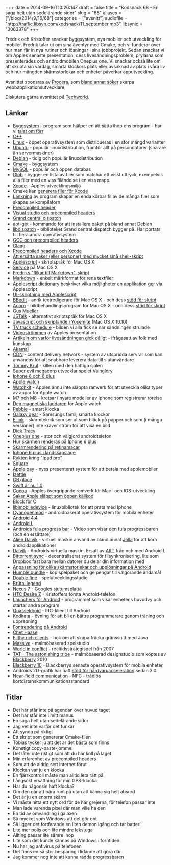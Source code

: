 +++
date = 2014-09-16T10:26:14Z
draft = false
title = "Kodsnack 68 - En saga helt utan sedelärande sidor"
slug = "68"
aliases = ["/blog/2014/9/16/68"]
categories = ["avsnitt"]
audiofile = "http://traffic.libsyn.com/kodsnack/11_september.mp3"
libsynid = "3063878"
+++

Fredrik och Kristoffer snackar byggsystem, nya mobiler och utveckling för mobiler. Fredrik talar ut om sina äventyr med Cmake, och vi funderar över hur man får in nya rutiner och lösningar i sina jobbprojekt. Sedan snackar vi om Apples senaste presentation, dess livesändningsproblem, prylarna som presenterades och androidmobilen Oneplus one. Vi snackar också lite om att skripta sin vardag, smarta klockors plats eller avsaknad av plats i våra liv och hur mängden skärmstorlekar och enheter påverkar apputveckling.

Avsnittet sponsras av [Procera](http://www.proceranetworks.com/index.php), som [bland annat söker](http://bit.ly/proceranetworks) skarpa webbapplikationsutvecklare.

Diskutera gärna avsnittet på [Techworld](http://techworld.idg.se/2.2524/1.581919/).

## Länkar ##
* [Byggsystem](http://en.wikipedia.org/wiki/Build_automation) - program som hjälper en att sätta ihop ens program - har vi [talat om förr](http://kodsnack.se/8/)
* [C++](http://en.wikipedia.org/wiki/C++)
* [Linux](http://en.wikipedia.org/wiki/Linux) - öppet operativsystem som distribueras i en stor mängd varianter
* [Ubuntu](http://en.wikipedia.org/wiki/Ubuntu_%28operating_system%29) - populär linuxdistribution, framför allt på persondatorer (snarare än servermaskiner)
* [Debian](http://en.wikipedia.org/wiki/Debian) - tidig och populär linuxdistribution
* [Cmake](http://www.cmake.org/) - byggsystem
* [MySQL](http://en.wikipedia.org/wiki/MySQL)  - populär och öppen databas
* [Glob](http://www.cmake.org/cmake/help/v3.0/command/file.html?highlight=glob) - bygger en lista av filer som matchar ett visst uttryck, exempelvis alla filer med en viss filändelse i en viss mapp.
* [Xcode](http://en.wikipedia.org/wiki/Xcode) - Apples utvecklingsmiljö
* Cmake kan [generera filer för Xcode](https://www.youtube.com/watch?v=-uEXVOzd364)
* [Länkning](http://en.wikipedia.org/wiki/Linker_%28computing%29) av program skapar en enda körbar fil av de många filer som skapas av kompilatorn
* [Precompiled header](http://en.wikipedia.org/wiki/Precompiled_header)
* [Visual studio och precompiled headers](http://msdn.microsoft.com/en-us/library/szfdksca.aspx)
* [Grand central dispatch](https://gcc.gnu.org/onlinedocs/gcc/Precompiled-Headers.html)
* [apt-get](http://en.wikipedia.org/wiki/Advanced_Packaging_Tool#Usage) - kommando för att installera paket på bland annat Debian
* [libdispatch](https://libdispatch.macosforge.org) - biblioteket Grand central dispatch bygger på. Har portats till flera andra operativsystem
* [GCC och precompiled headers](https://gcc.gnu.org/onlinedocs/gcc/Precompiled-Headers.html)
* [Clang](http://clang.llvm.org)
* [Precompiled headers och Xcode](http://qualitycoding.org/precompiled-headers/)
* [Att ersätta saker (eller personer) med mycket små shell-skript](http://shirtoid.com/wp-content/uploads/2009/12/small-shell-script.jpg)
* [Applescript](http://en.wikipedia.org/wiki/AppleScript) - skriptspråk för Mac OS X
* [Service](http://en.wikipedia.org/wiki/Services_menu#Mac_OS_X) på Mac OS X
* [Fredriks "flikar till Markdown"-skript](https://github.com/bjoreman/safari-tabs-to-markdown)
* [Markdown](http://daringfireball.net/projects/markdown/) - enkelt märkformat för rena textfiler
* [Applescript dictionary](https://developer.apple.com/library/mac/documentation/applescript/conceptual/applescriptx/concepts/scriptable_apps.html#//apple_ref/doc/uid/TP40001569-1156165) beskriver vilka möjligheter en applikation ger via Applescript
* [UI-skriptning med Applescript](http://www.macosxautomation.com/applescript/uiscripting/)
* [BBedit](http://www.barebones.com/products/bbedit/) - anrik textredigerare för Mac OS X - och dess [stöd för skript](http://bbeditextras.org/wiki/index.php?title=Scripting_and_Automation)
* [Acorn](http://flyingmeat.com/acorn/) - bildbehandlingsprogram för Mac OS X - och dess [stöd för skript](http://flyingmeat.com/acorn/docs/scripting.html)
* [Gus Mueller](http://shapeof.com)
* [JSTalk](http://jstalk.org) - alternativt skriptspråk för Mac OS X
* [Javascript och skriptande i Yosemite](https://developer.apple.com/library/prerelease/mac/releasenotes/interapplicationcommunication/rn-javascriptforautomation/index.html) (Mac OS X 10.10)
* [TV truck schedule](http://media2.intoday.in/indiatoday/images/stories//2014September/tv-truck_650_091014095617.jpg) - bilden vi alla fick se när sändningen strulade
* [Videoströmmen](http://www.apple.com/live/2014-sept-event/) av Apples presentation
* [Artikeln om varför livesändningen gick dåligt](http://blog.streamingmedia.com/2014/09/why-apples-livestream-failed.html) - ifrågasatt av folk med kunskap
* [Akamai](http://en.wikipedia.org/wiki/Akamai_Technologies)
* [CDN](http://en.wikipedia.org/wiki/Content_delivery_network) - content delivery network - system av utspridda servrar som kan användas för att snabbare leverera data till slutanvändare
* [Tommy Krul](http://www.dailymail.co.uk/femail/article-2749895/Who-Scarf-Guy-Meet-nattily-dressed-gaming-exec-stole-Apple-iPhone-6-launch.html) - killen med den häftiga sjalen
* [Super evil megacorp](http://www.superevilmegacorp.com/#home) utvecklar spelet [Vainglory](http://www.vainglorygame.com)
* [Iphone 6  och 6 plus](http://www.apple.com/iphone-6/)
* [Apple watch](http://www.apple.com/watch/)
* [Watchkit](http://www.infoworld.com/t/application-development/watchkit-tools-pave-the-way-apple-watch-app-developers-250407) - Apples ännu inte släppta ramverk för att utveckla olika typer av appar för Apple watch
* [M7 och M8](http://en.wikipedia.org/wiki/Apple_M7) - kretsar i nyare modeller av Iphone som registrerar rörelse
* [Den magnetiska laddaren](http://s1.ibtimes.com/sites/www.ibtimes.com/files/styles/v2_article_large/public/2014/09/10/apple-iwatch-wireless-charging-watch-charger-smartwatch.png?itok=cbwoOefn) för Apple watch
* [Pebble](http://en.wikipedia.org/wiki/Pebble_%28watch%29) - smart klocka
* [Galaxy gear](http://en.wikipedia.org/wiki/Samsung_Galaxy_Gear) - Samsungs familj smarta klockor
* [E-ink](http://en.wikipedia.org/wiki/Electronic_paper) - skärmteknik som ser ut som bläck på papper och som (i många versioner) inte kräver ström för att visa en bild
* [Dick Tracy](http://en.wikipedia.org/wiki/Dick_Tracy)
* [Oneplus one](http://oneplus.net/one) - stor och välgjord androidtelefon
* [Hur skärmen renderas på Iphone 6 plus](http://www.paintcodeapp.com/news/iphone-6-screens-demystified?utm_campaign=iOS_Dev_Weekly_Issue_163&utm_medium=email&utm_source=iOS%2BDev%2BWeekly)
* [Skärmrendering på retinamacar](http://www.anandtech.com/show/6023/the-nextgen-macbook-pro-with-retina-display-review/6)
* [Iphone 6 plus i landskapsläge](http://9to5mac.files.wordpress.com/2014/09/iphone-6-plus-landscape.png)
* [Rykten kring "Ipad pro"](http://www.imore.com/ipad-pro)
* [Square](https://squareup.com)
* [Apple pay](https://www.apple.com/apple-pay/) - nyss presenterat system för att betala med applemobiler
* [Izettle](https://www.izettle.com/se?gclid=CJP2zdXP3sACFSTbcgod2w8Adg)
* [GB glace](http://gb.se)
* [Swift är nu 1.0](https://developer.apple.com/swift/blog/?id=14)
* [Cocoa](https://developer.apple.com/technologies/mac/cocoa.html) - Apples övergripande ramverk för Mac- och IOS-utveckling
* [Saker Apple släppt som öppen källkod](http://www.opensource.apple.com)
* [Block för C](http://en.wikipedia.org/wiki/Blocks_%28C_language_extension%29)
* [libimobiledevice](http://www.libimobiledevice.org) - linuxbibliotek för att prata med Iphone
* [Cyanogenmod](http://www.cyanogenmod.org) - androidbaserat operativsystem för mobila enheter
* [Android 4.4](http://www.android.com/versions/kit-kat-4-4/)
* [Android L](http://en.wikipedia.org/wiki/Android_L)
* [Androids fula progress bar](https://www.youtube.com/watch?v=SfsvQDxWjYY) - Video som visar den fula progressbaren (och en ersättare)
* [Alien Dalvik](http://www.myriadgroup.com/products/device-solutions/alien-dalvik-inc-alien-vue/) - virtuell maskin använd av bland annat [Jolla](http://www.jolla.com) för att köra androidapplikationer
* [Dalvik](http://en.wikipedia.org/wiki/Dalvik_%28software%29) - Androids virtuella maskin. Ersatt av [ART](http://en.wikipedia.org/wiki/Android_Runtime) från och med Android L
* [Bittorrent sync](http://en.wikipedia.org/wiki/BitTorrent_Sync) - decentraliserat system för filsynkronisering, lite som Dropbox fast bara mellan datorer du delar din information med
* [Anpassning för olika skärmstorlekar och upplösningar på Android](http://developer.android.com/guide/practices/screens_support.html#density-independence)
* [Humble bundle](https://www.humblebundle.com) - köp spelpaket och ge pengar till välgörande ändamål
* [Double fine](http://www.doublefine.com) - spelutvecklingsstudio
* [Brütal legend](http://en.wikipedia.org/wiki/Brütal_Legend)
* [Nexus 7](http://en.wikipedia.org/wiki/Google_Nexus#Nexus_7) - Googles sjutumsplatta
* [HTC Desire Z](https://en.wikipedia.org/wiki/HTC_Desire_Z) - Kristoffers första Android-telefon
* [Launchers för Android](http://en.wikipedia.org/wiki/List_of_Android_launchers) - programmet som visar enhetens huvudvy och startar andra program
* [Quasseldroid](http://quasseldroid.iskrembilen.com/) - IRC-klient till Android
* [Kodkata](http://en.wikipedia.org/wiki/Kata_%28programming%29) - övning för att bli en bättre programmerare genom träning och upprepning
* [Fontrendering på Android](https://medium.com/@romainguy/androids-font-renderer-c368bbde87d9)
* [Chet Haase](https://twitter.com/chethaase)
* [Filthy rich clients](http://filthyrichclients.org) - bok om att skapa fräcka gränssnitt med Java
* [Massive](http://en.wikipedia.org/wiki/Ubisoft_Massive) - malmöbaserad spelstudio
* [World in conflict](http://en.wikipedia.org/wiki/World_in_Conflict) - realtidsstrategispel från 2007
* [TAT - The astonishing tribe](http://www.tat.se) - malmöbaserad designstudio som köptes av [Blackberry](http://en.wikipedia.org/wiki/BlackBerry_Limited) 2010
* [Blackberry 10](http://en.wikipedia.org/wiki/BlackBerry_10) - Blackberrys senaste operativsystem för mobila enheter
* Androids 2D-grafik har haft [stöd för hårdvaruacceleration](http://developer.android.com/guide/topics/graphics/hardware-accel.html) sedan 3.0.
* [Near-field communication](http://en.wikipedia.org/wiki/Near_field_communication) - NFC - trådlös kortdistanskommunikationsstandard

## Titlar ##
* Det här står inte på agendan över huvud taget
* Det här står inte i mitt manus
* En saga helt utan sedelärande sidor
* Jag vet inte varför det funkar
* Att synda på riktigt
* Ett skript som genererar Cmake-filen
* Tobias tycker ju att det är det bästa som finns
* Konstigt copy-paste-jommel
* Det låter inte riktigt som att du har koll på läget
* Min erfarenhet av precompiled headers
* Som att de aldrig sett internet förut
* Klockan var ju en klocka
* En fjärrkontroll måste man alltid leta rätt på
* Långsökt ersättning för min GPS-klocka
* Har du någonsin haft klocka?
* Om den går att bära runt på utan att känna sig helt absurd
* Det är ju en enorm skärm
* Vi måste hitta ett nytt ord för de här grejerna, för telefon passar inte
* Man lade varenda pixel där man ville ha den
* En tid av omvandling i galaxen
* Så mycket som Windows att det gör ont
* Så ligger det fortfarande en liten demon igång och tar batteri
* Lite mer polis och lite mindre lekstuga
* Allting passar lite sämre ihop
* Lite som det kunde kännas på Windows i forntiden
* Nu har jag antivirus på telefonen
* Det finns en så stor besparing i lidande att göra där
* Jag kommer nog inte att kunna rädda progressbaren
